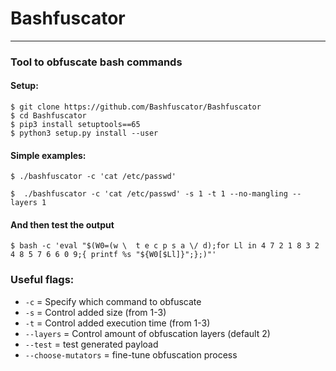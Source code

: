 # Bashfuscator
***
### Tool to obfuscate bash commands
#### Setup:
```shell
$ git clone https://github.com/Bashfuscator/Bashfuscator
$ cd Bashfuscator
$ pip3 install setuptools==65
$ python3 setup.py install --user
```

#### Simple examples:
```shell
$ ./bashfuscator -c 'cat /etc/passwd'
```

```shell
$  ./bashfuscator -c 'cat /etc/passwd' -s 1 -t 1 --no-mangling --layers 1
```

#### And then test the output
```shell
$ bash -c 'eval "$(W0=(w \  t e c p s a \/ d);for Ll in 4 7 2 1 8 3 2 4 8 5 7 6 6 0 9;{ printf %s "${W0[$Ll]}";};)"'
```


### Useful flags:
* `-c` =  Specify which command to obfuscate
* `-s` =  Control added size (from 1-3)
* `-t` =  Control added execution time (from 1-3)
* `--layers` = Control amount of obfuscation layers  (default 2)
* `--test` = test generated payload
* `--choose-mutators` = fine-tune obfuscation process